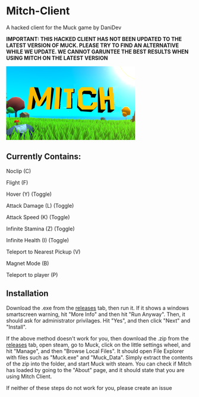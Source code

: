 # Mitch-Client
A hacked client for the Muck game by DaniDev

**IMPORTANT: THIS HACKED CLIENT HAS NOT BEEN UPDATED TO THE LATEST VERSION OF MUCK. PLEASE TRY TO FIND AN ALTERNATIVE WHILE WE UPDATE. WE CANNOT GARUNTEE THE BEST RESULTS WHEN USING MITCH ON THE LATEST VERSION**


![Mitch Client](https://raw.githubusercontent.com/ugackMiner53/Mitch-Client/main/Images/Logo.png)




## Currently Contains:
Noclip (C)

Flight (F)

Hover (Y) (Toggle)

Attack Damage (L) (Toggle)

Attack Speed (K) (Toggle)

Infinite Stamina (Z) (Toggle)

Infinite Health (I) (Toggle)

Teleport to Nearest Pickup (V)

Magnet Mode (B)

Teleport to player (P)


## Installation
Download the .exe from the [releases](https://github.com/ugackMiner53/Mitch-Client/releases) tab, then run it. If it shows a windows smartscreen warning, hit "More Info" and then hit "Run Anyway". Then, it should ask for administrator privilages. Hit "Yes", and then click "Next" and "Install".

If the above method doesn't work for you, then download the .zip from the [releases](https://github.com/ugackMiner53/Mitch-Client/releases) tab, open steam, go to Muck, click on the little settings wheel, and hit "Manage", and then "Browse Local Files". It should open File Explorer with files such as "Muck.exe" and "Muck_Data". Simply extract the contents of the zip into the folder, and start Muck with steam. You can check if Mitch has loaded by going to the "About" page, and it should state that you are using Mitch Client.

If neither of these steps do not work for you, please create an issue
